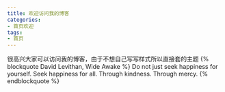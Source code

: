 ```yaml
---
title: 欢迎访问我的博客
categories: 
- 首页欢迎
tags:
- 首页
---
```

很高兴大家可以访问我的博客，由于不想自己写写样式所以直接套的主题
{% blockquote David Levithan, Wide Awake %}
Do not just seek happiness for yourself. Seek happiness for all. Through kindness. Through mercy.
{% endblockquote %}